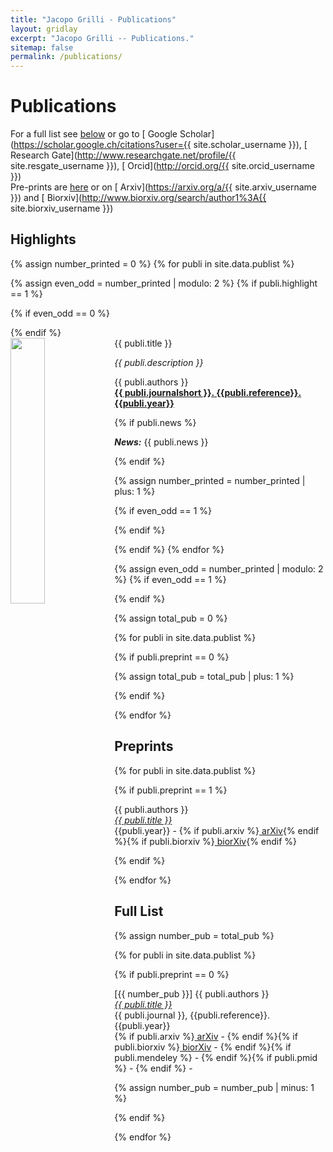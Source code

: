 ```yaml
---
title: "Jacopo Grilli - Publications"
layout: gridlay
excerpt: "Jacopo Grilli -- Publications."
sitemap: false
permalink: /publications/
---
```



# Publications

For a full list see [below](#full-list) or go to
[<i class="ai ai-google-scholar"></i>  Google Scholar](https://scholar.google.ch/citations?user={{ site.scholar_username }}),
[<i class="ai ai-researchgate"></i>  Research Gate](http://www.researchgate.net/profile/{{ site.resgate_username }}),
[<i class="ai ai-orcid"></i> Orcid](http://orcid.org/{{ site.orcid_username }}) <br>
Pre-prints are [here](#preprints) or on
[<i class="ai ai-arxiv"></i>  Arxiv](https://arxiv.org/a/{{ site.arxiv_username }}) and
[<i class="ai ai-biorxiv"></i>  Biorxiv](http://www.biorxiv.org/search/author1%3A{{ site.biorxiv_username }})


## Highlights


{% assign number_printed = 0 %}
{% for publi in site.data.publist %}

{% assign even_odd = number_printed | modulo: 2 %}
{% if publi.highlight == 1 %}

{% if even_odd == 0 %}
<div class="row">
{% endif %}

<div class="col-sm-6 clearfix">
 <div class="well">
  <pubtit>{{ publi.title }}</pubtit>
  <img src="{{ site.url }}{{ site.baseurl }}/images/pubpic/{{ publi.image }}" class="img-responsive" width="33%" style="float: left" />
  <p align = "justify"><em>{{ publi.description }}</em></p>
  <p>{{ publi.authors }}<br /><strong><a target="_blank" href="http://doi.org/{{ publi.doi }}">{{ publi.journalshort }}. {{publi.reference}}. {{publi.year}}</a> </strong></p>
  {% if publi.news %}<p><strong><em>News:</em></strong> {{ publi.news }}</p>{% endif %}
<div data-badge-popover="right" data-badge-type="bar" data-doi="{{ publi.doi }}" data-hide-no-mentions="true" class="altmetric-embed"></div>
 </div>
</div>

{% assign number_printed = number_printed | plus: 1 %}

{% if even_odd == 1 %}
</div>
{% endif %}

{% endif %}
{% endfor %}

{% assign even_odd = number_printed | modulo: 2 %}
{% if even_odd == 1 %}
</div>
{% endif %}




{% assign total_pub = 0 %}

{% for publi in site.data.publist %}

{% if publi.preprint == 0 %}

{% assign total_pub = total_pub | plus: 1 %}

{% endif %}

{% endfor %}





## Preprints

{% for publi in site.data.publist %}

{% if publi.preprint == 1 %}

<!--  [{{ number_pub }}]-->
  {{ publi.authors }}<br />
  <em><a target="_blank" href="http://doi.org/{{ publi.doi }}">{{ publi.title }}</a></em><br />
  {{publi.year}} - 
  {% if publi.arxiv %}<a target="_blank" href="https://arxiv.org/abs/{{ publi.arxiv }}" ><i class="ai ai-arxiv"></i> arXiv</a>{% endif %}{% if publi.biorxiv %}<a target="_blank" href="https://www.biorxiv.org/content/early/{{ publi.biorxiv }}" ><i class="ai ai-biorxiv"></i> biorXiv</a>{% endif %}

<!--{% assign number_pub = number_pub | minus: 1 %}-->

{% endif %}

{% endfor %}


## Full List

{% assign number_pub = total_pub %}


{% for publi in site.data.publist %}

{% if publi.preprint == 0 %}

  [{{ number_pub }}] {{ publi.authors }}<br />
  <em><a target="_blank" href="http://doi.org/{{ publi.doi }}">{{ publi.title }}</a></em><br />
  {{ publi.journal }}, {{publi.reference}}. {{publi.year}}<br>
  {% if publi.arxiv %}<a style="display:inline;"  target="_blank" href="https://arxiv.org/abs/{{ publi.arxiv }}" ><i class="ai ai-arxiv"></i> arXiv</a> - {% endif %}{% if publi.biorxiv %}<a style="display:inline;"  target="_blank" href="https://www.biorxiv.org/content/early/{{ publi.biorxiv }}" ><i class="ai ai-biorxiv"></i> biorXiv</a> - {% endif %}<a style="display:inline;"  target="_blank" href="https://www.researchgate.net/search.Search.html?type=doi&query={{ publi.doi }}" ><i class="ai ai-researchgate"></i></a>{% if publi.mendeley %} - <a style="display:inline;"  target="_blank" href="https://www.mendeley.com/{{ publi.mendeley }}" ><i class="ai ai-mendeley"></i></a>{% endif %}{% if publi.pmid %} - <a style="display:inline;"  target="_blank" href="https://www.ncbi.nlm.nih.gov/pubmed/{{ publi.pmid }}" ><i class="ai ai-pubmed"></i></a> {% endif %} -
<span style="display:inline;" class="__dimensions_badge_embed__" data-doi="{{ publi.doi }}" data-style="small_rectangle"></span><script async src="https://badge.dimensions.ai/badge.js" charset="utf-8"></script>


{% assign number_pub = number_pub | minus: 1 %}

{% endif %}

{% endfor %}



<br><br>

